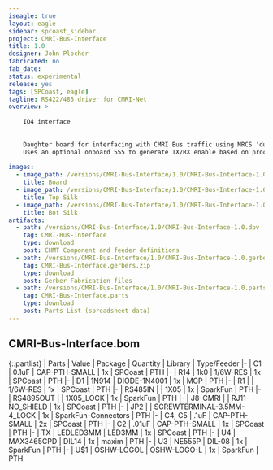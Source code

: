 ```yaml
---
iseagle: true
layout: eagle
sidebar: spcoast_sidebar
project: CMRI-Bus-Interface
title: 1.0
designer: John Plocher
fabricated: no
fab_date: 
status: experimental
release: yes
tags: [SPCoast, eagle]
tagline: RS422/485 driver for CMRI-Net
overview: >
    
    IO4 interface
    
    
    Daughter board for interfacing with CMRI Bus traffic using MRCS 'duino example code.
    Uses an optional onboard 555 to generate TX/RX enable based on processor I/O direction
    
images:
  - image_path: /versions/CMRI-Bus-Interface/1.0/CMRI-Bus-Interface-1.0.brd.png
    title: Board
  - image_path: /versions/CMRI-Bus-Interface/1.0/CMRI-Bus-Interface-1.0.top.brd.png
    title: Top Silk
  - image_path: /versions/CMRI-Bus-Interface/1.0/CMRI-Bus-Interface-1.0.bot.brd.png
    title: Bot Silk
artifacts:
  - path: /versions/CMRI-Bus-Interface/1.0/CMRI-Bus-Interface-1.0.dpv
    tag: CMRI-Bus-Interface
    type: download
    post: CHMT Component and feeder definitions
  - path: /versions/CMRI-Bus-Interface/1.0/CMRI-Bus-Interface-1.0.gerbers.zip
    tag: CMRI-Bus-Interface.gerbers.zip
    type: download
    post: Gerber Fabrication files
  - path: /versions/CMRI-Bus-Interface/1.0/CMRI-Bus-Interface-1.0.parts.csv
    tag: CMRI-Bus-Interface.parts
    type: download
    post: Parts List (spreadsheet data)
---
```


## CMRI-Bus-Interface.bom

{:.partlist}
| Parts | Value | Package | Quantity | Library | Type/Feeder
|-
| C1 | 0.1uF | CAP-PTH-SMALL | 1x | SPCoast | PTH
|-
| R14 | 1k0 | 1/6W-RES | 1x | SPCoast | PTH
|-
| D1 | 1N914 | DIODE-1N4001 | 1x | MCP | PTH
|-
| R1 |  | 1/6W-RES | 1x | SPCoast | PTH
|-
| RS485IN |  | 1X05 | 1x | SparkFun | PTH
|-
| RS4895OUT |  | 1X05_LOCK | 1x | SparkFun | PTH
|-
| J8-CMRI |  | RJ11-NO_SHIELD | 1x | SPCoast | PTH
|-
| JP2 |  | SCREWTERMINAL-3.5MM-4_LOCK | 1x | SparkFun-Connectors | PTH
|-
| C4, C5 | .1uF | CAP-PTH-SMALL | 2x | SPCoast | PTH
|-
| C2 | .01uF | CAP-PTH-SMALL | 1x | SPCoast | PTH
|-
| TX | LEDLED3MM | LED3MM | 1x | SPCoast | PTH
|-
| U4 | MAX3465CPD | DIL14 | 1x | maxim | PTH
|-
| U3 | NE555P | DIL-08 | 1x | SparkFun | PTH
|-
| U$1 | OSHW-LOGOL | OSHW-LOGO-L | 1x | SparkFun | PTH
